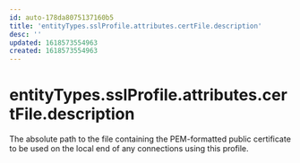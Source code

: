 ```yaml
---
id: auto-178da8075137160b5
title: 'entityTypes.sslProfile.attributes.certFile.description'
desc: ''
updated: 1618573554963
created: 1618573554963
---
```

# entityTypes.sslProfile.attributes.certFile.description

The absolute path to the file containing the PEM-formatted public certificate to be used on the local end of any connections using this profile.